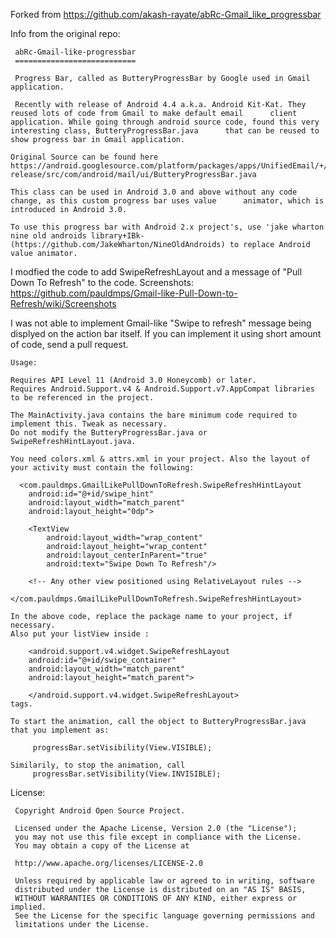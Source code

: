     
Forked from https://github.com/akash-rayate/abRc-Gmail_like_progressbar 
    
Info from the original repo:
    
     abRc-Gmail-like-progressbar
     ===========================

     Progress Bar, called as ButteryProgressBar by Google used in Gmail application.

     Recently with release of Android 4.4 a.k.a. Android Kit-Kat. They reused lots of code from Gmail to make default email      client application. While going through android source code, found this very interesting class, ButteryProgressBar.java      that can be reused to show progress bar in Gmail application.

    Original Source can be found here     https://android.googlesource.com/platform/packages/apps/UnifiedEmail/+/kitkQ-release/src/com/android/mail/ui/ButteryProgressBar.java

    This class can be used in Android 3.0 and above without any code change, as this custom progress bar uses value      animator, which is introduced in Android 3.0.

    To use this progress bar with Android 2.x project's, use 'jake wharton nine old androids library+IBk- (https://github.com/JakeWharton/NineOldAndroids) to replace Android value animator.
  


I modfied the code to add SwipeRefreshLayout and a message of "Pull Down To Refresh" to the code.
Screenshots: https://github.com/pauldmps/Gmail-like-Pull-Down-to-Refresh/wiki/Screenshots

I was not able to implement Gmail-like "Swipe to refresh" message being displyed on the action bar itself. If you can implement it using short amount of code, send a pull request.

    Usage:
    
    Requires API Level 11 (Android 3.0 Honeycomb) or later.
    Requires Android.Support.v4 & Android.Support.v7.AppCompat libraries to be referenced in the project.
    
    The MainActivity.java contains the bare minimum code required to implement this. Tweak as necessary.
    Do not modify the ButteryProgressBar.java or SwipeRefreshHintLayout.java.
    
    You need colors.xml & attrs.xml in your project. Also the layout of your activity must contain the following:
    
      <com.pauldmps.GmailLikePullDownToRefresh.SwipeRefreshHintLayout
        android:id="@+id/swipe_hint"
        android:layout_width="match_parent"
        android:layout_height="0dp">
        
        <TextView
            android:layout_width="wrap_content"
            android:layout_height="wrap_content"
            android:layout_centerInParent="true"
            android:text="Swipe Down To Refresh"/>

        <!-- Any other view positioned using RelativeLayout rules -->

    </com.pauldmps.GmailLikePullDownToRefresh.SwipeRefreshHintLayout>
    
    In the above code, replace the package name to your project, if necessary.
    Also put your listView inside :
        
        <android.support.v4.widget.SwipeRefreshLayout
        android:id="@+id/swipe_container"
        android:layout_width="match_parent"
        android:layout_height="match_parent">
 
        </android.support.v4.widget.SwipeRefreshLayout>
    tags.
    
    To start the animation, call the object to ButteryProgressBar.java that you implement as:
         
         progressBar.setVisibility(View.VISIBLE);
         
    Similarily, to stop the animation, call 
         progressBar.setVisibility(View.INVISIBLE);
         


License:
     
     Copyright Android Open Source Project.

     Licensed under the Apache License, Version 2.0 (the "License");
     you may not use this file except in compliance with the License.
     You may obtain a copy of the License at

     http://www.apache.org/licenses/LICENSE-2.0

     Unless required by applicable law or agreed to in writing, software
     distributed under the License is distributed on an "AS IS" BASIS,
     WITHOUT WARRANTIES OR CONDITIONS OF ANY KIND, either express or implied.
     See the License for the specific language governing permissions and
     limitations under the License.
